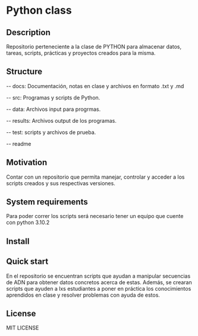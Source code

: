 # Python class



## Description

Repositorio perteneciente a la clase de PYTHON para almacenar datos, tareas, scripts, prácticas y proyectos creados para la misma.



## Structure

-- docs: Documentación, notas en clase y archivos en formato .txt y .md

-- src: Programas y scripts de Python.

-- data: Archivos input para progrmas.

-- results: Archivos output de los programas.

-- test: scripts y archivos de prueba.

-- readme



## Motivation

Contar con un repositorio que permita manejar, controlar y acceder a los scripts creados y sus respectivas versiones.



## System requirements

Para poder correr los scripts será necesario tener un equipo que cuente con python 3.10.2 



## Install





## Quick start

En el repositorio se encuentran scripts que ayudan a manipular secuencias de ADN para obtener datos concretos acerca de estas. Además, se crearan scripts que
ayuden a lxs estudiantes a poner en práctica los conocimientos aprendidos en clase y resolver problemas con ayuda de estos.



## License

MIT LICENSE

